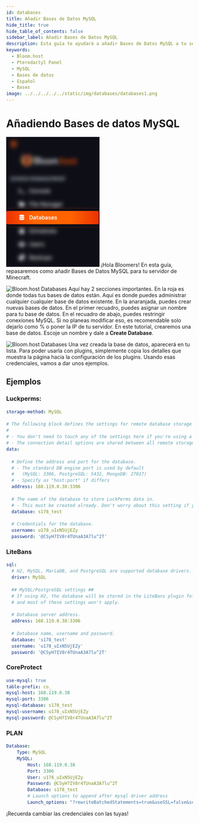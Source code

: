 ```yaml
---
id: databases
title: Añadir Bases de Datos MySQL
hide_title: true
hide_table_of_contents: false
sidebar_label: Añadir Bases de Datos MySQL
description: Esta guía te ayudará a añadir Bases de Datos MySQL a tu servidor
keywords:
  - Bloom.host
  - Pterodactyl Panel
  - MySQL
  - Bases de datos
  - Español
  - Bases
image: ../../../../../static/img/databases/databases1.png
---
```

# Añadiendo Bases de datos MySQL
![Bloom.host Databases](../../../../../static/img/databases/databases1.png)
¡Hola Bloomers! En esta guía, repasaremos como añadir Bases de Datos MySQL para tu servidor de Minecraft.

![Bloom.host Databases](../../img/databases/databases2.png)
Aquí hay 2 secciones importantes. En la roja es donde todas tus bases de datos están. Aquí es donde puedes administrar cualquier cualquier base de datos existente. En la anaranjada, puedes crear nuevas bases de datos.
En el primer recuadro, puedes asignar un nombre para tu base de datos. En el recuadro de abajo, puedes restringir conexiones MySQL. Si no planeas modificar eso, es recomendable solo dejarlo como % o poner la IP de tu servidor. En este tutorial, crearemos una base de datos. Escoje un nombre y dale a **Create Database**.

![Bloom.host Databases](../../img/databases/databases3.png)
Una vez creada la base de datos, aparecerá en tu lista. Para poder usarla con plugins, simplemente copia los detalles que muestra la página hacia la configuración de los plugins. Usando esas credenciales, vamos a dar unos ejemplos.

## Ejemplos
### Luckperms:
```YAML
storage-method: MySQL

# The following block defines the settings for remote database storage methods.
#
# - You don't need to touch any of the settings here if you're using a local storage method!
# - The connection detail options are shared between all remote storage types.
data:

  # Define the address and port for the database.
  # - The standard DB engine port is used by default
  #   (MySQL: 3306, PostgreSQL: 5432, MongoDB: 27017)
  # - Specify as "host:port" if differs
  address: 168.119.0.38:3306

  # The name of the database to store LuckPerms data in.
  # - This must be created already. Don't worry about this setting if you're using MongoDB.
  database: s178_test

  # Credentials for the database.
  username: u178_uIxN5UjEZy
  password: '@CSyH7IV8r4TUnaA3A7lu^2T'
```
### LiteBans
```YAML
sql:
  # H2, MySQL, MariaDB, and PostgreSQL are supported database drivers.
  driver: MySQL

  ## MySQL/PostgreSQL settings ##
  # If using H2, the database will be stored in the LiteBans plugin folder,
  # and most of these settings won't apply.

  # Database server address.
  address: 168.119.0.38:3306

  # Database name, username and password.
  database: 's178_test'
  username: 'u178_uIxN5UjEZy'
  password: '@CSyH7IV8r4TUnaA3A7lu^2T'
```
### CoreProtect
```YAML
use-mysql: true
table-prefix: co_
mysql-host: 168.119.0.38
mysql-port: 3306
mysql-database: s178_test
mysql-username: u178_uIxN5UjEZy
mysql-password: @CSyH7IV8r4TUnaA3A7lu^2T
```
### PLAN
```YAML
Database:
    Type: MySQL
    MySQL:
        Host: 168.119.0.38
        Port: 3306
        User: u178_uIxN5UjEZy
        Password: @CSyH7IV8r4TUnaA3A7lu^2T
        Database: s178_test
        # Launch options to append after mysql driver address
        Launch_options: "?rewriteBatchedStatements=true&useSSL=false&serverTimezone=UTC"
```

¡Recuerda cambiar las credenciales con las tuyas!
